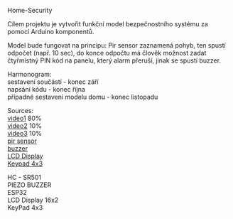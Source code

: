 Home-Security</br>

Cílem projektu je vytvořit funkční model bezpečnostního systému za pomocí Arduino komponentů.</br>

Model bude fungovat na principu: Pir sensor zaznamená pohyb, ten spustí odpočet (např. 10 sec), do konce odpočtu má člověk možnost zadat čtyřmístný PIN kód na panelu, který alarm přeruší, jinak se spustí buzzer.

Harmonogram:</br>
         sestavení součástí - konec září</br>
         napsání kódu - konec října</br>
         případné sestavení modelu domu - konec listopadu</br>         


Sources:</br> [video1](https://www.youtube.com/watch?v=dRCnccv_dVE) 80%</br>
         [video2](https://www.youtube.com/watch?v=lTAo_H5eqsk) 10%</br>
         [video3](https://www.youtube.com/watch?v=Dp3RMb0e1eA) 10%</br>
         [pir sensor](https://www.youtube.com/watch?v=FxaTDvs34mM)</br>
         [buzzer](https://www.americanpiezo.com/standard-products/buzzers.html)</br>
         [LCD Display](https://www.youtube.com/watch?v=dZZynJLmTn8)</br>
         [Keypad 4x3](https://www.youtube.com/watch?v=d4bs8A8iMJ0&t=203s)</br>
         
HC - SR501 </br>
PIEZO BUZZER </br>
ESP32 </br>
LCD Display 16x2 </br>
KeyPad 4x3 </br>

